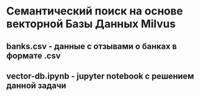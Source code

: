 # Семантический поиск на основе векторной Базы Данных Milvus
## banks.csv - данные с отзывами о банках в формате .csv
## vector-db.ipynb - jupyter notebook с решением данной задачи